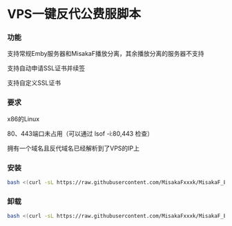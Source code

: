 # VPS一键反代公费服脚本

### 功能

支持常规Emby服务器和MisakaF播放分离，其余播放分离的服务器不支持

支持自动申请SSL证书并续签

支持自定义SSL证书

### 要求

x86的Linux

80、443端口未占用（可以通过 lsof -i:80,443 检查）

拥有一个域名且反代域名已经解析到了VPS的IP上

### 安装
```bash
bash <(curl -sL https://raw.githubusercontent.com/MisakaFxxxk/MisakaF_Emby/main/mf_proxy/mf_proxy.sh)
```

### 卸载
```bash
bash <(curl -sL https://raw.githubusercontent.com/MisakaFxxxk/MisakaF_Emby/main/mf_proxy/uninstall_mf_proxy.sh)
```
